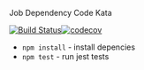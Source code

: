 Job Dependency Code Kata

[![Build Status](https://travis-ci.org/TomEWilkinson/Job-Dependency-Kata-Js.svg?branch=master)](https://travis-ci.org/TomEWilkinson/Job-Dependency-Kata-Js)[![codecov](https://codecov.io/gh/TomEWilkinson/Job-Dependency-Kata-Js/branch/master/graph/badge.svg)](https://codecov.io/gh/TomEWilkinson/Job-Dependency-Kata-Js)


- `npm install` - install depencies
- `npm test` - run jest tests

